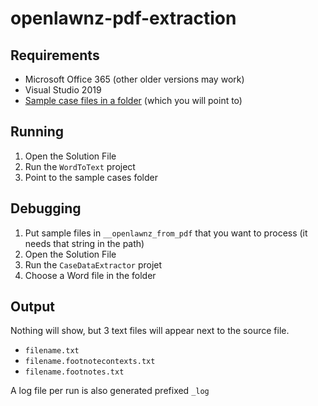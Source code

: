 # openlawnz-pdf-extraction

## Requirements

* Microsoft Office 365 (other older versions may work)
* Visual Studio 2019
* [Sample case files in a folder](https://openlawnz-my.sharepoint.com/:f:/g/personal/andrew_openlaw_nz/EvknIZ3w4YdGvHVeRg5LVFsBDzvZdjvmm3TKbh9OMSLJGw?e=eLlbIb) (which you will point to)

## Running

1. Open the Solution File
2. Run the `WordToText` project
3. Point to the sample cases folder

## Debugging

1. Put sample files in `__openlawnz_from_pdf` that you want to process (it needs that string in the path)
2. Open the Solution File
3. Run the `CaseDataExtractor` projet
4. Choose a Word file in the folder

## Output

Nothing will show, but 3 text files will appear next to the source file.

* `filename.txt`
* `filename.footnotecontexts.txt` 
* `filename.footnotes.txt`

A log file per run is also generated prefixed `_log`
